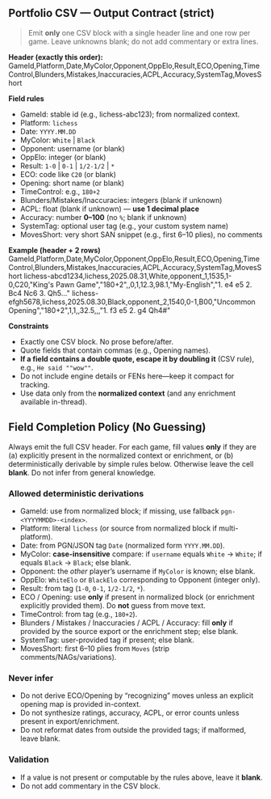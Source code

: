 ## Portfolio CSV — Output Contract (strict)

> Emit **only** one CSV block with a single header line and one row per game.
> Leave unknowns blank; do not add commentary or extra lines.

**Header (exactly this order):**
GameId,Platform,Date,MyColor,Opponent,OppElo,Result,ECO,Opening,TimeControl,Blunders,Mistakes,Inaccuracies,ACPL,Accuracy,SystemTag,MovesShort

**Field rules**
- GameId: stable id (e.g., lichess-abc123); from normalized context.
- Platform: `lichess`
- Date: `YYYY.MM.DD`
- MyColor: `White` | `Black`
- Opponent: username (or blank)
- OppElo: integer (or blank)
- Result: `1-0` | `0-1` | `1/2-1/2` | `*`
- ECO: code like `C20` (or blank)
- Opening: short name (or blank)
- TimeControl: e.g., `180+2`
- Blunders/Mistakes/Inaccuracies: integers (blank if unknown)
- ACPL: float (blank if unknown) — **use 1 decimal place**
- Accuracy: number **0–100** (no `%`; blank if unknown)
- SystemTag: optional user tag (e.g., your custom system name)
- MovesShort: very short SAN snippet (e.g., first 6–10 plies), no comments

**Example (header + 2 rows)**
GameId,Platform,Date,MyColor,Opponent,OppElo,Result,ECO,Opening,TimeControl,Blunders,Mistakes,Inaccuracies,ACPL,Accuracy,SystemTag,MovesShort
lichess-abcd1234,lichess,2025.08.31,White,opponent_1,1535,1-0,C20,"King's Pawn Game","180+2",,0,1,12.3,98.1,"My-English","1. e4 e5 2. Bc4 Nc6 3. Qh5..."
lichess-efgh5678,lichess,2025.08.30,Black,opponent_2,1540,0-1,B00,"Uncommon Opening","180+2",1,1,,32.5,,,"1. f3 e5 2. g4 Qh4#"

**Constraints**
- Exactly one CSV block. No prose before/after.
- Quote fields that contain commas (e.g., Opening names).
- **If a field contains a double quote, escape it by doubling it** (CSV rule), e.g., `He said ""wow""`.
- Do not include engine details or FENs here—keep it compact for tracking.
- Use data only from the **normalized context** (and any enrichment available in-thread).

## Field Completion Policy (No Guessing)

Always emit the full CSV header. For each game, fill values **only** if they are
(a) explicitly present in the normalized context or enrichment, or
(b) deterministically derivable by simple rules below.
Otherwise leave the cell **blank**. Do not infer from general knowledge.

### Allowed deterministic derivations
- GameId: use from normalized block; if missing, use fallback `pgn-<YYYYMMDD>-<index>`.
- Platform: literal `lichess` (or source from normalized block if multi-platform).
- Date: from PGN/JSON tag `Date` (normalized form `YYYY.MM.DD`).
- MyColor: **case-insensitive** compare: if `username` equals `White` → `White`; if equals `Black` → `Black`; else blank.
- Opponent: the *other* player’s username if `MyColor` is known; else blank.
- OppElo: `WhiteElo` or `BlackElo` corresponding to Opponent (integer only).
- Result: from tag (`1-0`, `0-1`, `1/2-1/2`, `*`).
- ECO / Opening: use **only** if present in normalized block (or enrichment explicitly provided them). Do **not** guess from move text.
- TimeControl: from tag (e.g., `180+2`).
- Blunders / Mistakes / Inaccuracies / ACPL / Accuracy: fill **only** if provided by the source export or the enrichment step; else blank.
- SystemTag: user-provided tag if present; else blank.
- MovesShort: first 6–10 plies from `Moves` (strip comments/NAGs/variations).

### Never infer
- Do not derive ECO/Opening by “recognizing” moves unless an explicit opening map is provided in-context.
- Do not synthesize ratings, accuracy, ACPL, or error counts unless present in export/enrichment.
- Do not reformat dates from outside the provided tags; if malformed, leave blank.

### Validation
- If a value is not present or computable by the rules above, leave it **blank**.
- Do not add commentary in the CSV block.
